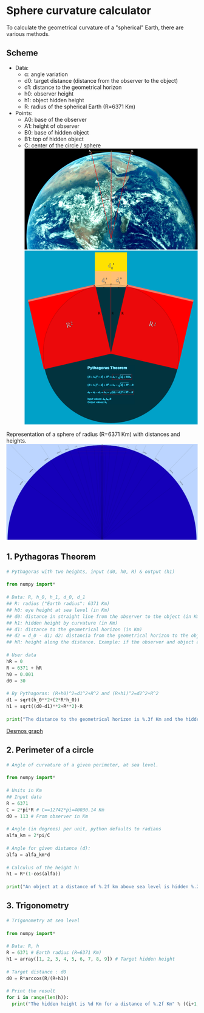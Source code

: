 # Sphere curvature calculator
To calculate the geometrical curvature of a "spherical" Earth, there are various methods.

## Scheme
- Data:
	- α: angle variation
	- d0: target distance (distance from the observer to the object)
	- d1: distance to the geometrical horizon
	- h0: observer height
	- h1: object hidden height
	- R: radius of the spherical Earth (R=6371 Km)
- Points:
	- A0: base of the observer
	- A1: height of observer
	- B0: base of hidden object
	- B1: top of hidden object 
	- C: center of the circle / sphere
![](Earth-calc.png)
![](Earth-calc-pythagoras.png)

Representation of a sphere of radius (R=6371 Km) with distances and heights.
![[Sphere-curve-calc]](Sphere-curve-calc.png)

## 1. Pythagoras Theorem
```python
# Pythagoras with two heights, input (d0, h0, R) & output (h1)

from numpy import*

# Data: R, h_0, h_1, d_0, d_1
## R: radius ("Earth radius": 6371 Km)
## h0: eye height at sea level (in Km)
## d0: distance in straight line from the observer to the object (in Km)
## h1: hidden height by curvature (in Km)
## d1: distance to the geometrical horizon (in Km)
## d2 = d_0 - d1; d2: distancia from the geometrical horizon to the object (in Km)
## hR: height along the distance. Example: if the observer and object are separated at the shore of a lake at 200 m of altitude, the height is the same along all the distance and is not at sea level. (Default h_R = 0, sea level)

# User data
hR = 0
R = 6371 + hR
h0 = 0.001
d0 = 30

# By Pythagoras: (R+h0)^2=d1^2+R^2 and (R+h1)^2=d2^2+R^2
d1 = sqrt(h_0**2+(2*R*h_0))
h1 = sqrt((d0-d1)**2+R**2)-R

print("The distance to the geometrical horizon is %.3f Km and the hidden height is %.3f Km" % (d1, h1))
```

[Desmos graph](https://www.desmos.com/calculator/cbdgduxedl)
## 2. Perimeter of a circle
```python
# Angle of curvature of a given perimeter, at sea level.

from numpy import*

# Units in Km
## Input data
R = 6371
C = 2*pi*R # C==12742*pi=40030.14 Km
d0 = 113 # From observer in Km

# Angle (in degrees) per unit, python defaults to radians
alfa_km = 2*pi/C

# Angle for given distance (d):
alfa = alfa_km*d

# Calculus of the height h:
h1 = R*(1-cos(alfa))

print("An object at a distance of %.2f km above sea level is hidden %.2f km." % (d0, h1))
```

## 3. Trigonometry
```python
# Trigonometry at sea level

from numpy import*

# Data: R, h
R = 6371 # Earth radius (R=6371 Km)
h1 = array([1, 2, 3, 4, 5, 6, 7, 8, 9]) # Target hidden height

# Target distance : d0
d0 = R*arccos(R/(R+h1))

# Print the result
for i in range(len(h)):
  print("The hidden height is %d Km for a distance of %.2f Km" % ((i+1, d0[i])
```


